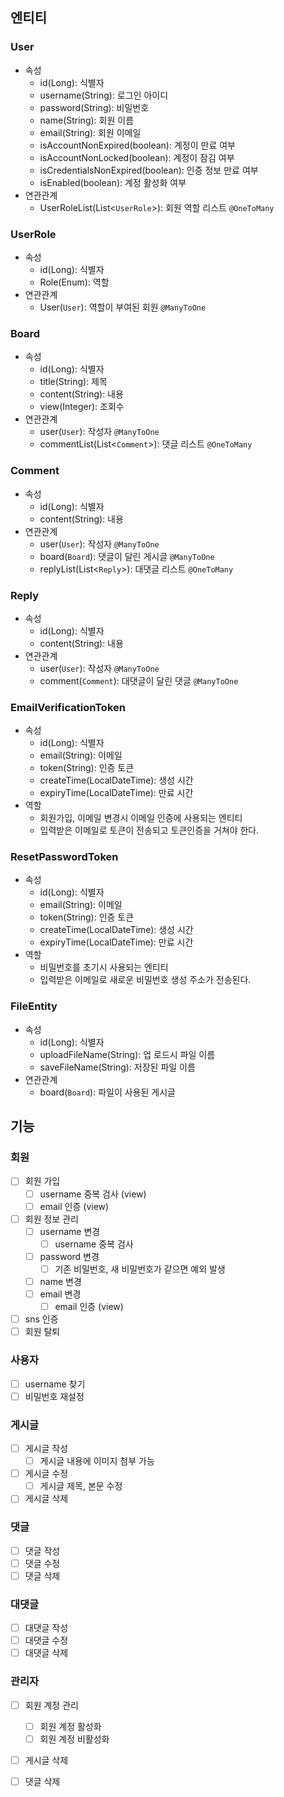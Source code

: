 ## 엔티티

### User
- 속성
  - id(Long): 식별자
  - username(String): 로그인 아이디
  - password(String): 비밀번호
  - name(String): 회원 이름
  - email(String): 회원 이메일
  - isAccountNonExpired(boolean): 계정이 만료 여부
  - isAccountNonLocked(boolean): 계정이 잠김 여부
  - isCredentialsNonExpired(boolean): 인증 정보 만료 여부
  - isEnabled(boolean): 계정 활성화 여부
- 연관관계
  - UserRoleList(List<`UserRole`>): 회원 역할 리스트 `@OneToMany`

### UserRole
- 속성
  - id(Long): 식별자
  - Role(Enum): 역할
- 연관관계
  - User(`User`): 역할이 부여된 회원 `@ManyToOne`

### Board
- 속성
  - id(Long): 식별자
  - title(String): 제목
  - content(String): 내용
  - view(Integer): 조회수
- 연관관계
  - user(`User`): 작성자 `@ManyToOne`
  - commentList(List<`Comment`>): 댓글 리스트 `@OneToMany`

### Comment
- 속성
  - id(Long): 식별자
  - content(String): 내용
- 연관관계
  - user(`User`): 작성자 `@ManyToOne`
  - board(`Board`): 댓글이 달린 게시글 `@ManyToOne`
  - replyList(List<`Reply`>): 대댓글 리스트 `@OneToMany`

### Reply
- 속성
  - id(Long): 식별자
  - content(String): 내용
- 연관관계
  - user(`User`): 작성자 `@ManyToOne`
  - comment(`Comment`): 대댓글이 달린 댓글 `@ManyToOne`

### EmailVerificationToken
- 속성
  - id(Long): 식별자
  - email(String): 이메일
  - token(String): 인증 토큰
  - createTime(LocalDateTime): 생성 시간
  - expiryTime(LocalDateTime): 만료 시간
- 역할
  - 회원가입, 이메일 변경시 이메일 인증에 사용되는 엔티티
  - 입력받은 이메일로 토큰이 전송되고 토큰인증을 거쳐야 한다.

### ResetPasswordToken
- 속성
  - id(Long): 식별자
  - email(String): 이메일
  - token(String): 인증 토큰
  - createTime(LocalDateTime): 생성 시간
  - expiryTime(LocalDateTime): 만료 시간
- 역할
  - 비밀번호를 초기시 사용되는 엔티티
  - 입력받은 이메일로 새로운 비밀번호 생성 주소가 전송된다.

### FileEntity
- 속성
  - id(Long): 식별자
  - uploadFileName(String): 업 로드시 파일 이름
  - saveFileName(String): 저장된 파일 이름
- 연관관계
  - board(`Board`): 파일이 사용된 게시글

## 기능

### 회원
- [ ] 회원 가입
  - [ ] username 중복 검사 (view)
  - [ ] email 인증 (view)
- [ ] 회원 정보 관리
  - [ ] username 변경
    - [ ] username 중복 검사
  - [ ] password 변경
    - [ ] 기존 비밀번호, 새 비밀번호가 같으면 예외 발생
  - [ ] name 변경
  - [ ] email 변경
    - [ ] email 인증 (view)
- [ ] sns 인증
- [ ] 회원 탈퇴

### 사용자
- [ ] username 찾기
- [ ] 비밀번호 재설정

### 게시글
- [ ] 게시글 작성
  - [ ] 게시글 내용에 이미지 첨부 가능
- [ ] 게시글 수정
  - [ ] 게시글 제목, 본문 수정
- [ ] 게시글 삭제

### 댓글
- [ ] 댓글 작성
- [ ] 댓글 수정
- [ ] 댓글 삭제

### 대댓글
- [ ] 대댓글 작성
- [ ] 대댓글 수정
- [ ] 대댓글 삭제

### 관리자
- [ ] 회원 계정 관리
  - [ ] 회원 계정 활성화
  - [ ] 회원 계정 비활성화
- [ ] 게시글 삭제
- [ ] 댓글 삭제







